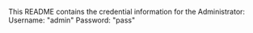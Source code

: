 This README contains the credential information for the Administrator:
Username: "admin"
Password: "pass"
